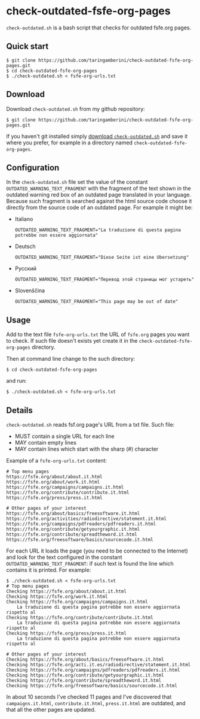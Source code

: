 # check-outdated-fsfe-org-pages

`check-outdated.sh` is a bash script that checks for outdated fsfe.org pages.


## Quick start

    $ git clone https://github.com/taringamberini/check-outdated-fsfe-org-pages.git
    $ cd check-outdated-fsfe-org-pages
    $ ./check-outdated.sh < fsfe-org-urls.txt


## Download

Download `check-outdated.sh` from my github repository:

    $ git clone https://github.com/taringamberini/check-outdated-fsfe-org-pages.git

If you haven't git installed simply
[download `check-outdated.sh`](https://raw.githubusercontent.com/taringamberini/check-outdated-fsfe-org-pages/master/check-outdated.sh)
and save it where you prefer, for example in a directory named
`check-outdated-fsfe-org-pages`.


## Configuration

In the `check-outdated.sh` file set the value of the constant
`OUTDATED_WARNING_TEXT_FRAGMENT` with the fragment of the text shown in the 
outdated warning red box of an outdated page translated in your language.
Because such fragment is searched against the html source code choose it
directly from the source code of an outdated page. For example it might be:

* Italiano
  
      OUTDATED_WARNING_TEXT_FRAGMENT="La traduzione di questa pagina potrebbe non essere aggiornata"

* Deutsch

      OUTDATED_WARNING_TEXT_FRAGMENT="Diese Seite ist eine Übersetzung"

* Русский

      OUTDATED_WARNING_TEXT_FRAGMENT="Перевод этой страницы мог устареть"

* Slovenščina

      OUTDATED_WARNING_TEXT_FRAGMENT="This page may be out of date"


## Usage

Add to the text file `fsfe-org-urls.txt` the URL of `fsfe.org` pages you want to
check. If such file doesn't exists yet create it in the
`check-outdated-fsfe-org-pages` directory.

Then at command line change to the such directory:

    $ cd check-outdated-fsfe-org-pages

and run:

    $ ./check-outdated.sh < fsfe-org-urls.txt


## Details

`check-outdated.sh` reads fsf.org page's URL from a txt file. Such file:

* MUST contain a single URL for each line
* MAY contain empty lines
* MAY contain lines which start with the sharp (#) character

Example of a `fsfe-org-urls.txt` content:

    # Top menu pages
    https://fsfe.org/about/about.it.html 
    https://fsfe.org/about/work.it.html 
    https://fsfe.org/campaigns/campaigns.it.html 
    https://fsfe.org/contribute/contribute.it.html
    https://fsfe.org/press/press.it.html

    # Other pages of your interest
    https://fsfe.org/about/basics/freesoftware.it.html
    https://fsfe.org/activities/radiodirective/statement.it.html
    https://fsfe.org/campaigns/pdfreaders/pdfreaders.it.html
    https://fsfe.org/contribute/getyourgraphic.it.html
    https://fsfe.org/contribute/spreadtheword.it.html
    https://fsfe.org/freesoftware/basics/sourcecode.it.html

For each URL it loads the page (you need to be connected to the
Internet) and look for the text configured in the constant
`OUTDATED_WARNING_TEXT_FRAGMENT`: if such text is found the line
which contains it is printed. For example:

    $ ./check-outdated.sh < fsfe-org-urls.txt 
    # Top menu pages
    Checking https://fsfe.org/about/about.it.html
    Checking https://fsfe.org/work.it.html
    Checking https://fsfe.org/campaigns/campaigns.it.html
        La traduzione di questa pagina potrebbe non essere aggiornata rispetto al
    Checking https://fsfe.org/contribute/contribute.it.html
        La traduzione di questa pagina potrebbe non essere aggiornata rispetto al
    Checking https://fsfe.org/press/press.it.html
        La traduzione di questa pagina potrebbe non essere aggiornata rispetto al
    
    # Other pages of your interest
    Checking https://fsfe.org/about/basics/freesoftware.it.html
    Checking https://fsfe.org/acti.it.es/radiodirective/statement.it.html
    Checking https://fsfe.org/campaigns/pdfreaders/pdfreaders.it.html
    Checking https://fsfe.org/contribute/getyourgraphic.it.html
    Checking https://fsfe.org/contribute/spreadtheword.it.html
    Checking https://fsfe.org/freesoftware/basics/sourcecode.it.html

In about 10 seconds I've checked 11 pages and I've discovered that
`campaigns.it.html`, `contribute.it.html`, `press.it.html` are
outdated, and that all the other pages are updated.

